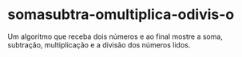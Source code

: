 # somasubtra-omultiplica-odivis-o
Um algoritmo que receba dois números e ao final mostre a soma, subtração, multiplicação e a divisão dos números lidos.

